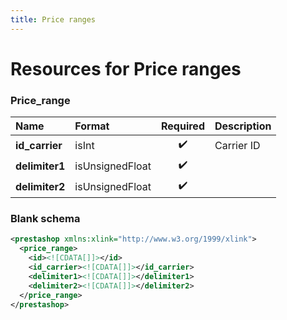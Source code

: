 ```yaml
---
title: Price ranges
---
```


# Resources for Price ranges

### Price_range

|      Name      |     Format      | Required | Description |
| :------------- | :-------------- | :------: | :---------- |
| **id_carrier** | isInt           | ✔️       | Carrier ID  |
| **delimiter1** | isUnsignedFloat | ✔️       |             |
| **delimiter2** | isUnsignedFloat | ✔️       |             |


### Blank schema

```xml
<prestashop xmlns:xlink="http://www.w3.org/1999/xlink">
  <price_range>
    <id><![CDATA[]]></id>
    <id_carrier><![CDATA[]]></id_carrier>
    <delimiter1><![CDATA[]]></delimiter1>
    <delimiter2><![CDATA[]]></delimiter2>
  </price_range>
</prestashop>
```

